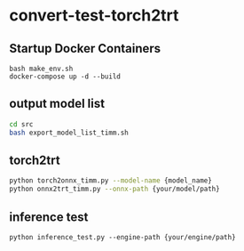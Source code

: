 # convert-test-torch2trt


## Startup Docker Containers
```
bash make_env.sh
docker-compose up -d --build 
```

## output model list 
```bash
cd src
bash export_model_list_timm.sh
```

## torch2trt
```bash
python torch2onnx_timm.py --model-name {model_name}
python onnx2trt_timm.py --onnx-path {your/model/path}
```

## inference test
```
python inference_test.py --engine-path {your/engine/path}
```
